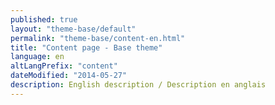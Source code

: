 ```yaml
---
published: true
layout: "theme-base/default"
permalink: "theme-base/content-en.html"
title: "Content page - Base theme"
language: en
altLangPrefix: "content"
dateModified: "2014-05-27"
description: English description / Description en anglais
---
```


